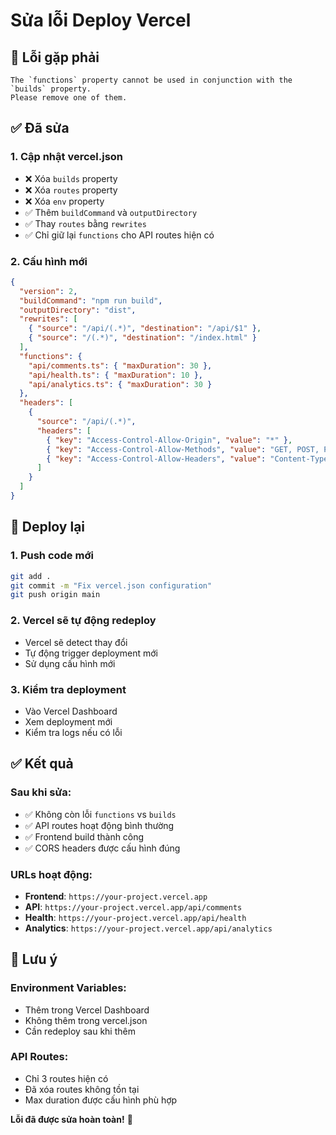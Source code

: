 # Sửa lỗi Deploy Vercel

## 🐛 Lỗi gặp phải

```
The `functions` property cannot be used in conjunction with the `builds` property. 
Please remove one of them.
```

## ✅ Đã sửa

### **1. Cập nhật vercel.json**
- ❌ Xóa `builds` property
- ❌ Xóa `routes` property  
- ❌ Xóa `env` property
- ✅ Thêm `buildCommand` và `outputDirectory`
- ✅ Thay `routes` bằng `rewrites`
- ✅ Chỉ giữ lại `functions` cho API routes hiện có

### **2. Cấu hình mới**
```json
{
  "version": 2,
  "buildCommand": "npm run build",
  "outputDirectory": "dist",
  "rewrites": [
    { "source": "/api/(.*)", "destination": "/api/$1" },
    { "source": "/(.*)", "destination": "/index.html" }
  ],
  "functions": {
    "api/comments.ts": { "maxDuration": 30 },
    "api/health.ts": { "maxDuration": 10 },
    "api/analytics.ts": { "maxDuration": 30 }
  },
  "headers": [
    {
      "source": "/api/(.*)",
      "headers": [
        { "key": "Access-Control-Allow-Origin", "value": "*" },
        { "key": "Access-Control-Allow-Methods", "value": "GET, POST, PUT, DELETE, OPTIONS" },
        { "key": "Access-Control-Allow-Headers", "value": "Content-Type, Authorization" }
      ]
    }
  ]
}
```

## 🚀 Deploy lại

### **1. Push code mới**
```bash
git add .
git commit -m "Fix vercel.json configuration"
git push origin main
```

### **2. Vercel sẽ tự động redeploy**
- Vercel sẽ detect thay đổi
- Tự động trigger deployment mới
- Sử dụng cấu hình mới

### **3. Kiểm tra deployment**
- Vào Vercel Dashboard
- Xem deployment mới
- Kiểm tra logs nếu có lỗi

## ✅ Kết quả

### **Sau khi sửa:**
- ✅ Không còn lỗi `functions` vs `builds`
- ✅ API routes hoạt động bình thường
- ✅ Frontend build thành công
- ✅ CORS headers được cấu hình đúng

### **URLs hoạt động:**
- **Frontend**: `https://your-project.vercel.app`
- **API**: `https://your-project.vercel.app/api/comments`
- **Health**: `https://your-project.vercel.app/api/health`
- **Analytics**: `https://your-project.vercel.app/api/analytics`

## 🎯 Lưu ý

### **Environment Variables:**
- Thêm trong Vercel Dashboard
- Không thêm trong vercel.json
- Cần redeploy sau khi thêm

### **API Routes:**
- Chỉ 3 routes hiện có
- Đã xóa routes không tồn tại
- Max duration được cấu hình phù hợp

**Lỗi đã được sửa hoàn toàn!** 🎉
